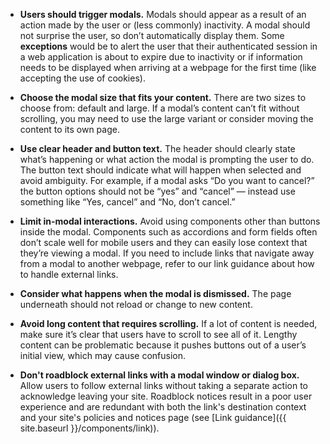 - **Users should trigger modals.** Modals should appear as a result of an action made by the user or (less commonly) inactivity. A modal should not surprise the user, so don’t automatically display them. Some **exceptions** would be to alert the user that their authenticated session in a web application is about to expire due to inactivity or if information needs to be displayed when arriving at a webpage for the first time (like accepting the use of cookies).

- **Choose the modal size that fits your content.** There are two sizes to choose from: default and large. If a modal’s content can’t fit without scrolling, you may need to use the large variant or consider moving the content to its own page.

- **Use clear header and button text.** The header should clearly state what’s happening or what action the modal is prompting the user to do. The button text should indicate what will happen when selected and avoid ambiguity. For example, if a modal asks “Do you want to cancel?” the button options should not be “yes” and “cancel” — instead use something like “Yes, cancel” and “No, don’t cancel.”

- **Limit in-modal interactions.** Avoid using components other than buttons inside the modal. Components such as accordions and form fields often don’t scale well for mobile users and they can easily lose context that they’re viewing a modal. If you need to include links that navigate away from a modal to another webpage, refer to our link guidance about how to handle external links.

- **Consider what happens when the modal is dismissed.** The page underneath should not reload or change to new content.

- **Avoid long content that requires scrolling.** If a lot of content is needed, make sure it’s clear that users have to scroll to see all of it. Lengthy content can be problematic because it pushes buttons out of a user’s initial view, which may cause confusion.

- **Don't roadblock external links with a modal window or dialog box.** Allow users to follow external links without taking a separate action to acknowledge leaving your site. Roadblock notices result in a poor user experience and are redundant with both the link's destination context and your site's policies and notices page (see [Link guidance]({{ site.baseurl }}/components/link)).